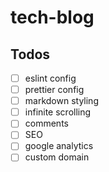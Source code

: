 # tech-blog

## Todos

- [ ] eslint config
- [ ] prettier config
- [ ] markdown styling
- [ ] infinite scrolling
- [ ] comments
- [ ] SEO
- [ ] google analytics
- [ ] custom domain
